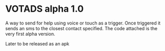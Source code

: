 # VOTADS alpha 1.0

A way to send for help using voice or touch as a trigger. Once triggered it sends an sms to the closest contact specified.
The code attached is the very first alpha version.

Later to be released as an apk


